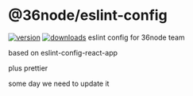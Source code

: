 # @36node/eslint-config

[![version][0]][1] [![downloads][2]][3]
eslint config for 36node team

based on eslint-config-react-app

plus prettier

some day we need to update it

[0]: https://img.shields.io/npm/v/@36node/eslint-config.svg?style=flat-square
[1]: https://npmjs.org/package/@36node/eslint-config
[2]: https://img.shields.io/npm/dm/@36node/eslint-config.svg?style=flat-square
[3]: https://npmjs.org/package/@36node/eslint-config
